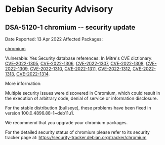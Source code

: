 
Debian Security Advisory
========================


DSA-5120-1 chromium -- security update
--------------------------------------



Date Reported:
13 Apr 2022
Affected Packages:

[chromium](https://packages.debian.org/src:chromium)

Vulnerable:
Yes
Security database references:
In Mitre's CVE dictionary: [CVE-2022-1305](https://security-tracker.debian.org/tracker/CVE-2022-1305), [CVE-2022-1306](https://security-tracker.debian.org/tracker/CVE-2022-1306), [CVE-2022-1307](https://security-tracker.debian.org/tracker/CVE-2022-1307), [CVE-2022-1308](https://security-tracker.debian.org/tracker/CVE-2022-1308), [CVE-2022-1309](https://security-tracker.debian.org/tracker/CVE-2022-1309), [CVE-2022-1310](https://security-tracker.debian.org/tracker/CVE-2022-1310), [CVE-2022-1311](https://security-tracker.debian.org/tracker/CVE-2022-1311), [CVE-2022-1312](https://security-tracker.debian.org/tracker/CVE-2022-1312), [CVE-2022-1313](https://security-tracker.debian.org/tracker/CVE-2022-1313), [CVE-2022-1314](https://security-tracker.debian.org/tracker/CVE-2022-1314).  

More information:

Multiple security issues were discovered in Chromium, which could result
in the execution of arbitrary code, denial of service or information
disclosure.


For the stable distribution (bullseye), these problems have been fixed in
version 100.0.4896.88-1~deb11u1.


We recommend that you upgrade your chromium packages.


For the detailed security status of chromium please refer to
its security tracker page at:
<https://security-tracker.debian.org/tracker/chromium>





